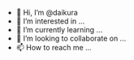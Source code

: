 - 👋 Hi, I’m @daikura
- 👀 I’m interested in ...
- 🌱 I’m currently learning ...
- 💞️ I’m looking to collaborate on ...
- 📫 How to reach me ...

<!---
daikura/daikura is a ✨ special ✨ repository because its `README.md` (this file) appears on your GitHub profile.
You can click the Preview link to take a look at your changes.
--->
